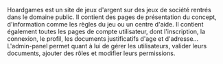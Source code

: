 Hoardgames est un site de jeux d'argent sur des jeux de société rentrés dans le domaine public. Il contient des pages de présentation du concept, d'information comme les règles du jeu ou un centre d'aide. Il contient également toutes les pages de compte utilisateur, dont l'inscription, la connexion, le profil, les documents justificatifs d'age et d'adresse... L'admin-panel permet quant à lui de gérer les utilisateurs, valider leurs documents, ajouter des rôles et modifier leurs permissions.
